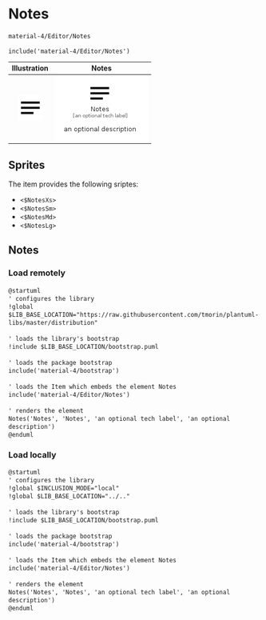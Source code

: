 # Notes


```text
material-4/Editor/Notes
```

```text
include('material-4/Editor/Notes')
```



| Illustration | Notes |
| :---: | :---: |
| ![illustration for Illustration](../../material-4/Editor/Notes.png) | ![illustration for Notes](../../material-4/Editor/Notes.Local.png) |



## Sprites
The item provides the following sriptes:

- `<$NotesXs>`
- `<$NotesSm>`
- `<$NotesMd>`
- `<$NotesLg>`





## Notes

### Load remotely
```plantuml
@startuml
' configures the library
!global $LIB_BASE_LOCATION="https://raw.githubusercontent.com/tmorin/plantuml-libs/master/distribution"

' loads the library's bootstrap
!include $LIB_BASE_LOCATION/bootstrap.puml

' loads the package bootstrap
include('material-4/bootstrap')

' loads the Item which embeds the element Notes
include('material-4/Editor/Notes')

' renders the element
Notes('Notes', 'Notes', 'an optional tech label', 'an optional description')
@enduml
```

### Load locally
```plantuml
@startuml
' configures the library
!global $INCLUSION_MODE="local"
!global $LIB_BASE_LOCATION="../.."

' loads the library's bootstrap
!include $LIB_BASE_LOCATION/bootstrap.puml

' loads the package bootstrap
include('material-4/bootstrap')

' loads the Item which embeds the element Notes
include('material-4/Editor/Notes')

' renders the element
Notes('Notes', 'Notes', 'an optional tech label', 'an optional description')
@enduml
```

